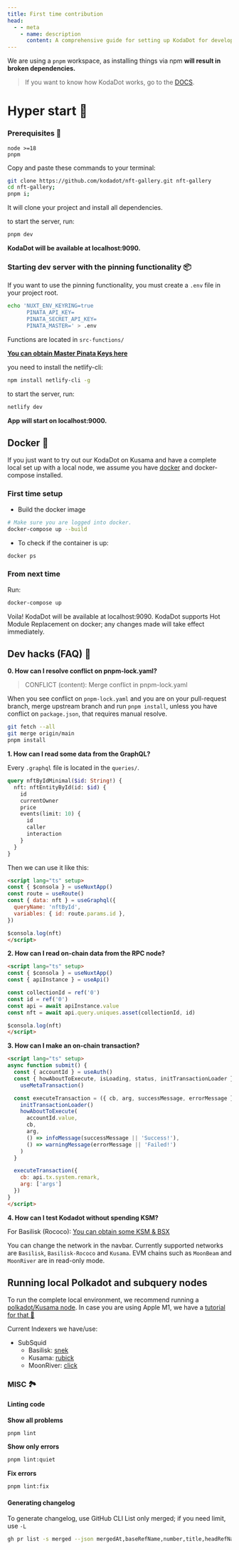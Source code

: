 ```yaml
---
title: First time contribution
head:
  - - meta
    - name: description
      content: A comprehensive guide for setting up KodaDot for development. This covers prerequisites, setting up the server, using Docker, handling common development issues, making on-chain transactions, testing, and running local nodes.
---
```



We are using a `pnpm` workspace, as installing things via npm **will result in broken dependencies.**

> If you want to know how KodaDot works, go to the [DOCS](https://docs.kodadot.xyz/).

# Hyper start 🚀

### Prerequisites 🎒

```MD
node >=18
pnpm
```

Copy and paste these commands to your terminal:

```bash
git clone https://github.com/kodadot/nft-gallery.git nft-gallery
cd nft-gallery;
pnpm i;
```

It will clone your project and install all dependencies.

to start the server, run:

```bash
pnpm dev
```

**KodaDot will be available at localhost:9090.**

### Starting dev server with the pinning functionality 📦

If you want to use the pinning functionality, you must create a `.env` file in your project root.

```bash
echo 'NUXT_ENV_KEYRING=true
      PINATA_API_KEY=
      PINATA_SECRET_API_KEY=
      PINATA_MASTER=' > .env
```

Functions are located in `src-functions/`

**[You can obtain Master Pinata Keys here](https://app.pinata.cloud/keys)**

you need to install the netlify-cli:

```bash
npm install netlify-cli -g
```

to start the server, run:

```bash
netlify dev
```

**App will start on localhost:9000.**

## Docker 🐳

If you just want to try out our KodaDot on Kusama and have a complete local set up with a local node, we assume you have [docker](https://docs.docker.com/get-docker/) and docker-compose installed.

### First time setup

- Build the docker image
```bash
# Make sure you are logged into docker.
docker-compose up --build
```

- To check if the container is up:
```bash
docker ps
```

### From next time

Run:
```bash
docker-compose up
```

Voila! KodaDot will be available at localhost:9090.
KodaDot supports Hot Module Replacement on docker; any changes made will take effect immediately.

## Dev hacks (FAQ) 🦇

**0. How can I resolve conflict on pnpm-lock.yaml?**

> CONFLICT (content): Merge conflict in pnpm-lock.yaml

When you see conflict on `pnpm-lock.yaml` and you are on your pull-request branch, merge upstream branch and run `pnpm install`, unless you have conflict on `package.json`, that requires manual resolve.

```bash
git fetch --all
git merge origin/main
pnpm install
```

**1. How can I read some data from the GraphQL?**

Every `.graphql` file is located in the `queries/`.

```graphql
query nftByIdMinimal($id: String!) {
  nft: nftEntityById(id: $id) {
    id
    currentOwner
    price
    events(limit: 10) {
      id
      caller
      interaction
    }
  }
}
```

Then we can use it like this:

```html
<script lang="ts" setup>
const { $consola } = useNuxtApp()
const route = useRoute()
const { data: nft } = useGraphql({
  queryName: 'nftById',
  variables: { id: route.params.id },
})

$consola.log(nft)
</script>
```

**2. How can I read on-chain data from the RPC node?**

```html
<script lang="ts" setup>
const { $consola } = useNuxtApp()
const { apiInstance } = useApi()

const collectionId = ref('0')
const id = ref('0')
const api = await apiInstance.value
const nft = await api.query.uniques.asset(collectionId, id)

$consola.log(nft)
</script>
```

**3. How can I make an on-chain transaction?**

```html
<script lang="ts" setup>
async function submit() {
  const { accountId } = useAuth()
  const { howAboutToExecute, isLoading, status, initTransactionLoader } =
    useMetaTransaction()

  const executeTransaction = ({ cb, arg, successMessage, errorMessage }) => {
    initTransactionLoader()
    howAboutToExecute(
      accountId.value,
      cb,
      arg,
      () => infoMessage(successMessage || 'Success!'),
      () => warningMessage(errorMessage || 'Failed!')
    )
  }

  executeTransaction({
    cb: api.tx.system.remark,
    arg: ['args']
  })
}
</script>
```

**4. How can I test Kodadot without spending KSM?**

For Basilisk (Rococo):
[You can obtain some KSM & BSX](https://discord.com/channels/840514076538830888/881839877140930630)

You can change the network in the navbar.
Currently supported networks are `Basilisk`, `Basilisk-Rococo` and `Kusama`.
EVM chains such as `MoonBeam` and `MoonRiver` are in read-only mode.

## Running local Polkadot and subquery nodes

To run the complete local environment, we recommend running a [polkadot/Kusama node](https://github.com/paritytech/polkadot).
In case you are using Apple M1, we have a [tutorial for that 🍏 ](https://vikiival.medium.com/run-substrate-on-apple-m1-a2699743fae8)

Current Indexers we have/use:

- SubSquid
  - Basilisk: [snek](https://github.com/kodadot/snek)
  - Kusama: [rubick](https://github.com/kodadot/rubick)
  - MoonRiver: [click](https://github.com/kodadot/click)

### MISC 🏞

#### Linting code

**Show all problems**

```bash
pnpm lint
```

**Show only errors**

```bash
pnpm lint:quiet
```

**Fix errors**

```bash
pnpm lint:fix
```

#### Generating changelog

To generate changelog, use GitHub CLI
List only merged; if you need limit, use `-L`

```bash
gh pr list -s merged --json mergedAt,baseRefName,number,title,headRefName -B main -L 37 | jq -r '.[] | .number, .title' | sed '/^[0-9]/{N; s/\n/ /;}'
```
